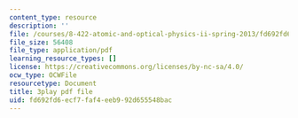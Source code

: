```yaml
---
content_type: resource
description: ''
file: /courses/8-422-atomic-and-optical-physics-ii-spring-2013/fd692fd6ecf7faf4eeb992d655548bac_D7APJXFJsbc.pdf
file_size: 56408
file_type: application/pdf
learning_resource_types: []
license: https://creativecommons.org/licenses/by-nc-sa/4.0/
ocw_type: OCWFile
resourcetype: Document
title: 3play pdf file
uid: fd692fd6-ecf7-faf4-eeb9-92d655548bac
---
```

